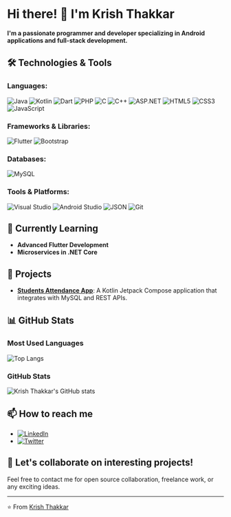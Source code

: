 # Hi there! 👋 I'm Krish Thakkar

**I'm a passionate programmer and developer specializing in Android applications and full-stack development.**

## 🛠 Technologies & Tools

### Languages:
![Java](https://img.shields.io/badge/Java-%23ED8B00.svg?style=for-the-badge&logo=java&logoColor=white)
![Kotlin](https://img.shields.io/badge/Kotlin-%230095D5.svg?style=for-the-badge&logo=kotlin&logoColor=white)
![Dart](https://img.shields.io/badge/Dart-%230175C2.svg?style=for-the-badge&logo=dart&logoColor=white)
![PHP](https://img.shields.io/badge/PHP-%23777BB4.svg?style=for-the-badge&logo=php&logoColor=white)
![C](https://img.shields.io/badge/C-%2300599C.svg?style=for-the-badge&logo=c&logoColor=white)
![C++](https://img.shields.io/badge/C%2B%2B-%2300599C.svg?style=for-the-badge&logo=c%2B%2B&logoColor=white)
![ASP.NET](https://img.shields.io/badge/ASP.NET-%235C2D91.svg?style=for-the-badge&logo=dotnet&logoColor=white)
![HTML5](https://img.shields.io/badge/HTML5-%23E34F26.svg?style=for-the-badge&logo=html5&logoColor=white)
![CSS3](https://img.shields.io/badge/CSS3-%231572B6.svg?style=for-the-badge&logo=css3&logoColor=white)
![JavaScript](https://img.shields.io/badge/JavaScript-%23F7DF1E.svg?style=for-the-badge&logo=javascript&logoColor=black)

### Frameworks & Libraries:
![Flutter](https://img.shields.io/badge/Flutter-%2302569B.svg?style=for-the-badge&logo=flutter&logoColor=white)
![Bootstrap](https://img.shields.io/badge/Bootstrap-%23563D7C.svg?style=for-the-badge&logo=bootstrap&logoColor=white)

### Databases:
![MySQL](https://img.shields.io/badge/MySQL-%2300f.svg?style=for-the-badge&logo=mysql&logoColor=white)

### Tools & Platforms:
![Visual Studio](https://img.shields.io/badge/Visual%20Studio-%235C2D91.svg?style=for-the-badge&logo=visual-studio&logoColor=white)
![Android Studio](https://img.shields.io/badge/Android%20Studio-%233DDC84.svg?style=for-the-badge&logo=android-studio&logoColor=white)
![JSON](https://img.shields.io/badge/JSON-%23000000.svg?style=for-the-badge&logo=json&logoColor=white)
![Git](https://img.shields.io/badge/Git-%23F05033.svg?style=for-the-badge&logo=git&logoColor=white)

## 🌱 Currently Learning
- **Advanced Flutter Development**
- **Microservices in .NET Core**

## 🚀 Projects
- **[Students Attendance App](#)**: A Kotlin Jetpack Compose application that integrates with MySQL and REST APIs.

## 📊 GitHub Stats

### Most Used Languages
![Top Langs](https://github-readme-stats.vercel.app/api/top-langs/?username=IAmKrishThakkar&layout=compact&count_private=true&token=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)


### GitHub Stats
![Krish Thakkar's GitHub stats](https://github-readme-stats.vercel.app/api?username=IAmKrishThakkar&show_icons=true&theme=radical&count_private=true&token=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)

## 📫 How to reach me
- [![LinkedIn](https://img.shields.io/badge/LinkedIn-%230A66C2.svg?style=for-the-badge&logo=linkedin&logoColor=white)](https://www.linkedin.com/in/thakkar-krish-7726452aa/)
- [![Twitter](https://img.shields.io/badge/Twitter-%231DA1F2.svg?style=for-the-badge&logo=twitter&logoColor=white)](https://x.com/ThakkarKrish6)

## 🤔 Let's collaborate on interesting projects!
Feel free to contact me for open source collaboration, freelance work, or any exciting ideas.

---
⭐️ From [Krish Thakkar](https://github.com/IAmKrishThakkar)
